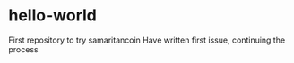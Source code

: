 # hello-world
First repository to try samaritancoin
Have written first issue, continuing the process

